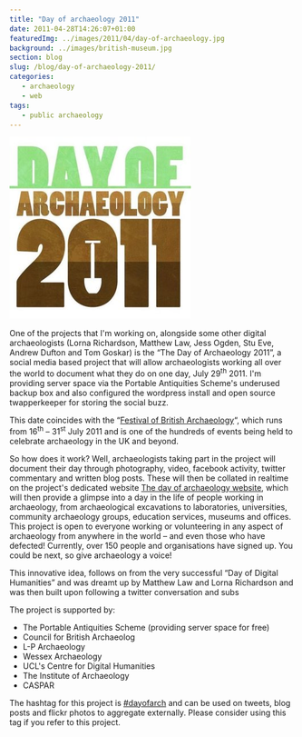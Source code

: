 ```yaml
---
title: "Day of archaeology 2011"
date: 2011-04-28T14:26:07+01:00
featuredImg: ../images/2011/04/day-of-archaeology.jpg
background: ../images/british-museum.jpg
section: blog
slug: /blog/day-of-archaeology-2011/
categories: 
   - archaeology
   - web
tags:
   - public archaeology
---
```

![Day of Archaeology screenshot](../images/2011/04/day-of-archaeology.jpg)

One of the projects that I'm working on, alongside some other digital archaeologists (Lorna Richardson, Matthew Law,
Jess Ogden, Stu Eve, Andrew Dufton and Tom Goskar) is the &#8220;The Day of Archaeology 2011&#8221;, a social media
based project that will allow archaeologists working all over the world to document what they do on one day, July
29<sup>th</sup> 2011. I'm providing server space via the Portable Antiquities Scheme's underused backup box and also
configured the wordpress install and open source twapperkeeper for storing the social buzz.

This date coincides with the
&#8220;[Festival of British Archaeology](http://festival.britarch.ac.uk/ "CBA festival website")&#8220;, which runs from
16<sup>th</sup> &#8211; 31<sup>st</sup> July 2011 and is one of the hundreds of events being held to celebrate
archaeology in the UK and beyond.

So how does it work? Well, archaeologists taking part in the project will document their day through photography, video,
facebook activity, twitter commentary and written blog posts. These will then be collated in realtime on the project's
dedicated website [The day of archaeology website](http://dayofarchaeology.com), which
will then provide a glimpse into a day in the life of people working in archaeology, from archaeological excavations to
laboratories, universities, community archaeology groups, education services, museums and offices. This project is open
to everyone working or volunteering in any aspect of archaeology from anywhere in the world &#8211; and even those who
have defected! Currently, over 150 people and organisations have signed up. You could be next, so give archaeology a
voice!

This innovative idea, follows on from the very successful &#8220;Day of Digital Humanities&#8221; and was dreamt up by
Matthew Law and Lorna Richardson and was then built upon following a twitter conversation and subs

The project is supported by:

* The Portable Antiquities Scheme (providing server space for free)
* Council for British Archaeolog
* L-P Archaeology
* Wessex Archaeology
* UCL's Centre for Digital Humanities
* The Institute of Archaeology
* CASPAR

The hashtag for this project is [#dayofarch](http://search.twitter.com/search?q=%23dayofarch) and can be used
on tweets, blog posts and flickr photos to aggregate externally. Please consider using this tag if you refer to this
project.
